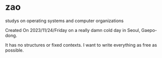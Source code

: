 # zao
studys on operating systems and computer organizations

Created On 2023/11/24/Friday
on a really damn cold day in Seoul, Gaepo-dong.

It has no structures or fixed contexts.
I want to write everything as free as possible. 
